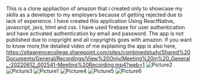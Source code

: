 This is a clone appliaction of amazon that i created only to showcase my skills as a developer to my employers because of getting rejected due to lack of experience. I have created this application Using ReactNative, javascript, javs, html and css. I have used firebase for user authentication and have activated authentication by email and password. The app is not published due to copyright and all copyrights goes with amazon.
If you want to know more,the detailed video of me explaining the app is also here, https://stlawrencecollege.sharepoint.com/sites/combinedstudy/Shared%20Documents/General/Recordings/View%20Only/Meeting%20in%20_General_-20220612_002541-Meeting%20Recording.mp4?web=1 
![Picture2](https://user-images.githubusercontent.com/74924870/173253469-e225ee86-b3f0-4cde-a63e-aef121a8b40f.png)
![Picture3](https://user-images.githubusercontent.com/74924870/173253475-873b0616-2ad2-4848-9b0d-f92ed3c0cca3.png)
![Picture1](https://user-images.githubusercontent.com/74924870/173253489-eaeaf844-60a6-4448-9452-678861934c89.png)
![Picture4](https://user-images.githubusercontent.com/74924870/173253495-e107fb5c-e263-4646-8a41-ccb53ebd7dbf.png)
![Picture5](https://user-images.githubusercontent.com/74924870/173253498-8a83acf1-a511-45ee-a0b5-d2cdf7ada372.png)
![Picture6](https://user-images.githubusercontent.com/74924870/173253504-880b3fcb-61c0-4064-b6ee-81ccc07943ad.png)
